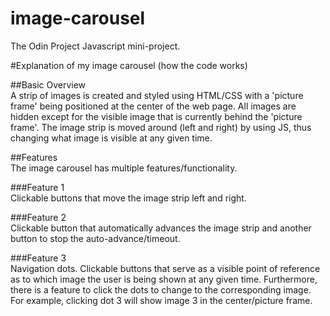 # image-carousel
The Odin Project Javascript mini-project.


#Explanation of my image carousel (how the code works)

##Basic Overview\
A strip of images is created and styled using HTML/CSS with a 'picture frame' being positioned at the center of the web page. All images are hidden except for the visible image that is currently behind the 'picture frame'. The image strip is moved around (left and right) by using JS, thus changing what image is visible at any given time. 


##Features\
The image carousel has multiple features/functionality.

###Feature 1\
Clickable buttons that move the image strip left and right.

###Feature 2\
Clickable button that automatically advances the image strip and another button to stop the auto-advance/timeout.

###Feature 3\
Navigation dots. Clickable buttons that serve as a visible point of reference as to which image the user is being shown at any given time. Furthermore, there is a feature to click the dots to change to the corresponding image. For example, clicking dot 3 will show image 3 in the center/picture frame. 